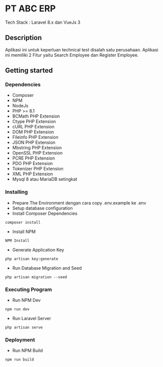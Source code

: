 # PT ABC ERP
Tech Stack : Laravel 8.x dan VueJs 3

## Description
Aplikasi ini untuk keperluan technical test disalah satu perusahaan. Aplikasi ini memiliki 2 Fitur yaitu Search Employee dan Register Employee. 

## Getting started
### Dependencies
- Composer
- NPM
- NodeJs
- PHP >= 8.1
- BCMath PHP Extension
- Ctype PHP Extension
- cURL PHP Extension
- DOM PHP Extension
- Fileinfo PHP Extension
- JSON PHP Extension
- Mbstring PHP Extension
- OpenSSL PHP Extension
- PCRE PHP Extension
- PDO PHP Extension
- Tokenizer PHP Extension
- XML PHP Extension
- Mysql 8 atau MariaDB setingkat

### Installing
- Prepare The Environment dengan cara copy .env.example ke .env
- Setup database configuration
- Install Composer Dependencies
```
composer install
```
- Install NPM
```
NPM Install
```
- Generate Application Key
```
php artisan key:generate
```
- Run Database Migration and Seed
```
php artisan migration --seed
```

### Executing Program
- Run NPM Dev
```
npm run dev
```
- Run Laravel Server
```
php artisan serve
```

### Deployment
- Run NPM Build
```
npm run build
```